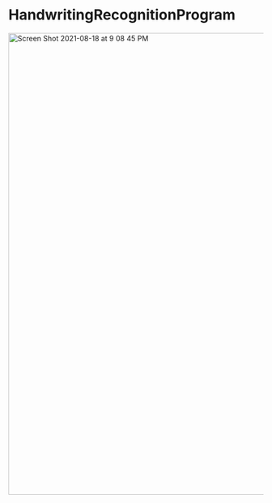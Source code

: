 # HandwritingRecognitionProgram
<img width="912" alt="Screen Shot 2021-08-18 at 9 08 45 PM" src="https://user-images.githubusercontent.com/78982364/129903617-c594655b-a05f-4fcb-843e-3eb9f9028bae.png">
